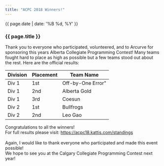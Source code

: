 ```yaml
---
title: "ACPC 2018 Winners!"
---
```


<div class="card post-dec">      
<div class="card-body">
<div class="container-fluid">   
<div class="row">

<div class = "col-xs-12">
<div class = "date-dec"> {{ page.date | date: '%B %d, %Y' }}</div>
<h3 class = "blog-title">{{ page.title }}</h3>      
<div class = "blog-line"></div> 

<p>
Thank you to everyone who participated, volunteered, and to Arcurve for sponsoring this years Alberta Collegiate Programming Contest! Many teams fought hard to place as high as possible but a few teams stood out about the rest. Here are the official results:
</p>

<p>
<div class = "table-responsive-lg contest-results-table table-p">
 <table class = "table table-sm table-bordered">
 <thead class="thead-dark">
  <tr>
    <th>Division</th>
    <th>Placement</th>
    <th>Team Name</th>
  </tr>
  </thead>
  <tbody>
    <tr>
      <td>Div 1</td>
      <td>1st</td>
      <td>Off-by-One Error"</td>  
    </tr>
    <tr>
      <td>Div 1</td>
      <td>2nd</td>
      <td>Alberta Gold</td>     
    </tr>    
    <tr>
      <td>Div 1</td>
      <td>3rd</td>
      <td>Coesun</td>     
    </tr>
    <tr>
      <td>Div 2</td>
      <td>1st</td>
      <td>Bullfrogs</td>      
    </tr>
    <tr>
      <td>Div 2</td>
      <td>2nd</td>
      <td>Leo Gao</td>      
    </tr>  
  </tbody>
</table>
</div>
</p>

<p>
Congratulations to all the winners!
<br>
For full results please visit: <a href="https://acpc18.kattis.com/standings">https://acpc18.kattis.com/standings</a>
<br><br>
Again, I would like to thank everyone who participated and made this event possible! <br>
We hope to see you at the Calgary Collegiate Programming Contest next year!
</p>

</div>
</div>
</div>
</div>
</div>
